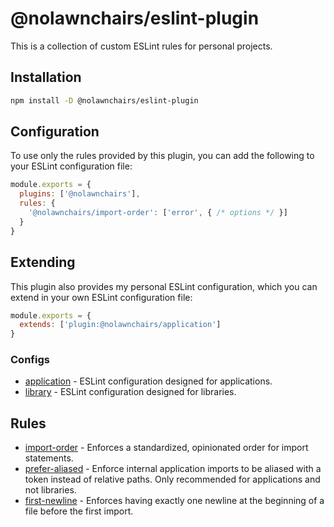 
# @nolawnchairs/eslint-plugin

This is a collection of custom ESLint rules for personal projects.

## Installation

```bash
npm install -D @nolawnchairs/eslint-plugin
```

## Configuration

To use only the rules provided by this plugin, you can add the following to your ESLint configuration file:

```js
module.exports = {
  plugins: ['@nolawnchairs'],
  rules: {
    '@nolawnchairs/import-order': ['error', { /* options */ }]
  }
}
```

## Extending

This plugin also provides my personal ESLint configuration, which you can extend in your own ESLint configuration file:

```js
module.exports = {
  extends: ['plugin:@nolawnchairs/application']
}
```

### Configs

* [application](./src/configs/application/README.md) - ESLint configuration designed for applications.
* [library](./src/configs/library/README.md) - ESLint configuration designed for libraries.


## Rules

* [import-order](./src/rules/import-order/README.md) - Enforces a standardized, opinionated order for import statements.
* [prefer-aliased](./src/rules/prefer-aliased/README.md) - Enforce internal application imports to be aliased with a token instead of relative paths. Only recommended for applications and not libraries.
* [first-newline](./src/rules/first-newline/README.md) - Enforces having exactly one newline at the beginning of a file before the first import.

